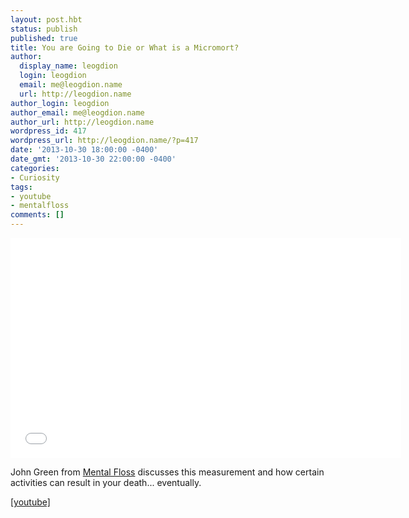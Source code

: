 ```yaml
---
layout: post.hbt
status: publish
published: true
title: You are Going to Die or What is a Micromort?
author:
  display_name: leogdion
  login: leogdion
  email: me@leogdion.name
  url: http://leogdion.name
author_login: leogdion
author_email: me@leogdion.name
author_url: http://leogdion.name
wordpress_id: 417
wordpress_url: http://leogdion.name/?p=417
date: '2013-10-30 18:00:00 -0400'
date_gmt: '2013-10-30 22:00:00 -0400'
categories:
- Curiosity
tags:
- youtube
- mentalfloss
comments: []
---
```

<iframe width="625" height="352" src="//www.youtube.com/embed/VLmBJ4_5eG4" frameborder="0" allowfullscreen></iframe>
<p>John Green from <a href="http:&#47;&#47;www.youtube.com&#47;user&#47;MentalFlossVideo" target="_blank">Mental Floss</a> discusses this measurement and how certain activities can result in your death... eventually.</p>
<p><a href="http:&#47;&#47;www.youtube.com&#47;watch?v=VLmBJ4_5eG4" target="_blank">[youtube]</a></p>

